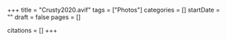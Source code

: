 +++
title = "Crusty2020.avif"
tags = ["Photos"]
categories = []
startDate = ""
draft = false
pages = []

citations = []
+++
